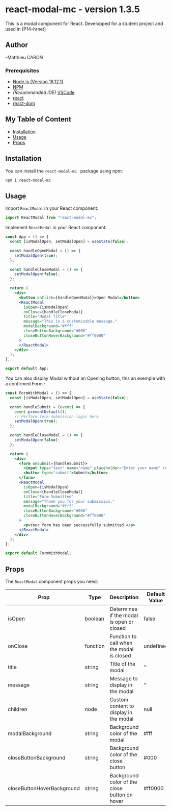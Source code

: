 
# react-modal-mc - version 1.3.5

This is a modal component for React. Developped for a student project and used in [P14-hrnet]

## Author 

-Matthieu CARON

### Prerequisites

- [Node.js (Version 18.12.1)](https://nodejs.org/en/)
- [NPM](https://www.npmjs.com/)
- *(Recommended IDE)* [VSCode](https://code.visualstudio.com/)
- [react](https://react.dev/)
- [react-dom](https://react.dev/reference/react-dom)

## My Table of Content

- [Installation](#installation)
- [Usage](#usage)
- [Props](#Props)

## Installation

You can install the `react-modal-mc ` package using npm:

```bash
npm i react-modal-mc
```
## Usage

Import `ReactModal` in your React component:

```jsx
import ReactModal from "react-modal-mc";
```	

Implement `ReactModal` in your React component:

```jsx
const App = () => {
  const [isModalOpen, setModalOpen] = useState(false);

  const handleOpenModal = () => {
    setModalOpen(true);
  };

  const handleCloseModal = () => {
    setModalOpen(false);
  };

  return (
    <div>
      <button onClick={handleOpenModal}>Open Modal</button>
      <ReactModal
        isOpen={isModalOpen}
        onClose={handleCloseModal}
        title="Modal Title"
        message="This is a customizable message."
        modalBackground="#fff"
        closeButtonBackground="#000"
        closeButtonHoverBackground="#ff0000"
      >
      </ReactModal>
    </div>
  );
};

export default App;
```

You can also display Modal without an Opening button, this an exemple with a confirmed Form : 

```jsx
const FormWithModal = () => {
  const [isModalOpen, setModalOpen] = useState(false);

  const handleSubmit = (event) => {
    event.preventDefault();
    // Perform form submission logic here
    setModalOpen(true);
  };

  const handleCloseModal = () => {
    setModalOpen(false);
  };

  return (
    <div>
      <form onSubmit={handleSubmit}>
        <input type="text" name="name" placeholder="Enter your name" required />
        <button type="submit">Submit</button>
      </form>
      <ReactModal
        isOpen={isModalOpen}
        onClose={handleCloseModal}
        title="Form Submitted"
        message="Thank you for your submission."
        modalBackground="#fff"
        closeButtonBackground="#000"
        closeButtonHoverBackground="#ff0000"
      >
        <p>Your form has been successfully submitted.</p>
      </ReactModal>
    </div>
  );
};

export default FormWithModal;
```

## Props

The `ReactModal` component props you need:

| Prop | Type | Description | Default Value |
| ---- | ---- | ----------- |  ------------- |
| isOpen | boolean	|Determines if the modal is open or closed	|false | 
| onClose| function	|Function to call when the modal is closed	|undefined | 
|title| 	string|	Title of the modal|	'' | 
| message | string	|Message to display in the modal	|'' |
| children | node	|Custom content to display in the modal	|null |
| modalBackground | string|	Background color of the modal|	#fff|
| closeButtonBackground | string	|Background color of the close button	|#000 |
| closeButtonHoverBackground | string |Background color of the close button on hover |#ff0000 | 
